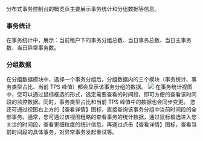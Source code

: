 分布式事务控制台的概览页主要展示事务统计和分组数据等信息。

### 事务统计
在事务统计中，展示：当前租户下的事务分组总数、当日事务总数、当日主事务数、当日异常事务数。

### 分组数据
在分组数据模块中，选择一个事务分组后，分组数据内的三个模块（事务统计、事务类型占比、当前 TPS 峰值）都会显示该事务分组的数据。
![](https://main.qcloudimg.com/raw/1ffe70e948af000bfad6a3ac9f156455.png)
在事务统计视图中，您可以通过鼠标框选的形式，选定需要查看的时间段，即可方便的查看该时间段的监控数据。同时，事务类型占比和当前 TPS 峰值中的数据也会同步变更。
您还可通过视图右上方的【查看详情】图标，直接查询该事务分组中当前时间段的全部事务。通常，您可通过该视图粗略的查看事务的统计数据，通过鼠标框选进入您关注的时间段，查看更细粒度的统计信息。再通过点击【查看详情】图标，查看当前时间段的具体事务，对异常事务发起重试等。

